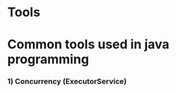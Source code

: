 # Tools

<h1>Common tools used in java programming</h1>

<h3>
1) Concurrency (ExecutorService) <br>

</h3>
